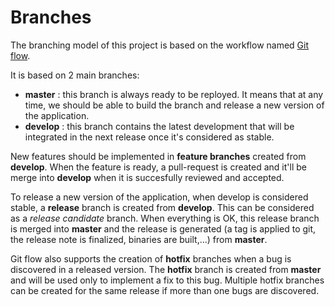 # Branches
The branching model of this project is based on the workflow named [Git flow](https://nvie.com/posts/a-successful-git-branching-model/).

It is based on 2 main branches:
 - **master** : this branch is always ready to be reployed. It means that at any time, we should be able to build the branch and release a new version of the application.
 - **develop** : this branch contains the latest development that will be integrated in the next release once it's considered as stable.

New features should be implemented in **feature branches** created from **develop**. When the feature is ready, a pull-request is created and it'll be merge into **develop** when it is succesfully reviewed and accepted.

To release a new version of the application, when develop is considered stable, a **release** branch is created from **develop**. This can be considered as a *release candidate* branch. When everything is OK, this release branch is merged into **master** and the release is generated (a tag is applied to git, the release note is finalized, binaries are built,...) from **master**.

Git flow also supports the creation of **hotfix** branches when a bug is discovered in a released version. The **hotfix** branch is created from **master** and will be used only to implement a fix to this bug. Multiple hotfix branches can be created for the same release if more than one bugs are discovered.
